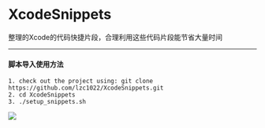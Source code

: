 # XcodeSnippets
整理的Xcode的代码快捷片段，合理利用这些代码片段能节省大量时间

---
#### 脚本导入使用方法
```
1. check out the project using: git clone https://github.com/lzc1022/XcodeSnippets.git
2. cd XcodeSnippets
3. ./setup_snippets.sh
```

![](tmpSnippets.png)


